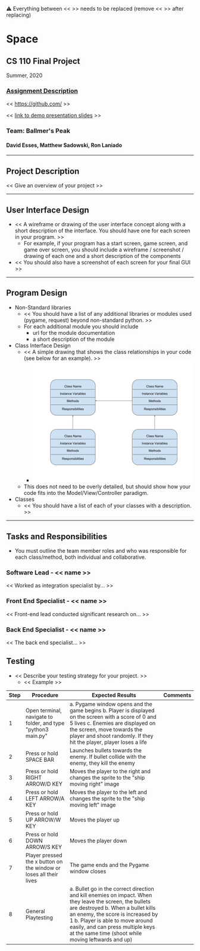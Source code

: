 :warning: Everything between << >> needs to be replaced (remove << >> after replacing)

# Space 
## CS 110 Final Project
Summer, 2020
### [Assignment Description](https://drive.google.com/open?id=1HLIk-539N9KiAAG1224NWpFyEl4RsPVBwtBZ9KbjicE)

<< [https://github.com/<repo>](#) >>

<< [link to demo presentation slides](#) >>

### Team: Ballmer's Peak
#### David Esses, Matthew Sadowski, Ron Laniado

***

## Project Description
<< Give an overview of your project >>

***    

## User Interface Design
* << A wireframe or drawing of the user interface concept along with a short description of the interface. You should have one for each screen in your program. >>
    * For example, if your program has a start screen, game screen, and game over screen, you should include a wireframe / screenshot / drawing of each one and a short description of the components
* << You should also have a screenshot of each screen for your final GUI >>

***        

## Program Design
* Non-Standard libraries
    * << You should have a list of any additional libraries or modules used (pygame, request) beyond non-standard python. >>
    * For each additional module you should include
        * url for the module documentation
        * a short description of the module
* Class Interface Design
    * << A simple drawing that shows the class relationships in your code (see below for an example). >>
        * ![class diagram](assets/class_diagram.jpg)
    * This does not need to be overly detailed, but should show how your code fits into the Model/View/Controller paradigm.
* Classes
    * << You should have a list of each of your classes with a description. >>

***

## Tasks and Responsibilities
* You must outline the team member roles and who was responsible for each class/method, both individual and collaborative.

### Software Lead - << name >>

<< Worked as integration specialist by... >>

### Front End Specialist - << name >>

<< Front-end lead conducted significant research on... >>

### Back End Specialist - << name >>

<< The back end specialist... >>

## Testing
* << Describe your testing strategy for your project. >>
    * << Example >>

| Step | Procedure                                                          | Expected Results                                                                                                                                                                                                                                                                                                 | Comments |
|------|--------------------------------------------------------------------|------------------------------------------------------------------------------------------------------------------------------------------------------------------------------------------------------------------------------------------------------------------------------------------------------------------|----------|
| 1    | Open terminal, navigate to folder, and type "python3 main.py"      | a. Pygame window opens and the game begins b. Player is displayed on the screen with a score of 0 and 5 lives c. Enemies are displayed on the screen, move towards the player and shoot randomly. If they hit the player, player loses a life                                                                    |          |
| 2    | Press or hold SPACE BAR                                            | Launches bullets towards the enemy. If bullet collide with the enemy, they kill the enemy                                                                                                                                                                                                                        |          |
| 3    | Press or hold RIGHT ARROW/D KEY                                    | Moves the player to the right and changes the sprite to the "ship moving right" image                                                                                                                                                                                                                            |          |
| 4    | Press or hold LEFT ARROW/A KEY                                     | Moves the player to the left and changes the sprite to the "ship moving left" image                                                                                                                                                                                                                              |          |
| 5    | Press or hold UP ARROW/W KEY                                       | Moves the player up                                                                                                                                                                                                                                                                                              |          |
| 6    | Press or hold DOWN ARROW/S KEY                                     | Moves the player down                                                                                                                                                                                                                                                                                            |          |
| 7    | Player pressed the x button on the window or loses all their lives | The game ends and the Pygame window closes                                                                                                                                                                                                                                                                       |          |
| 8    | General Playtesting                                                | a. Bullet go in the correct direction and kill enemies on impact. When they leave the screen, the bullets are destroyed b. When a bullet kills an enemy, the score is increased by 1 b. Player is able to move around easily, and can press multiple keys at the same time (shoot while moving leftwards and up) |          |
